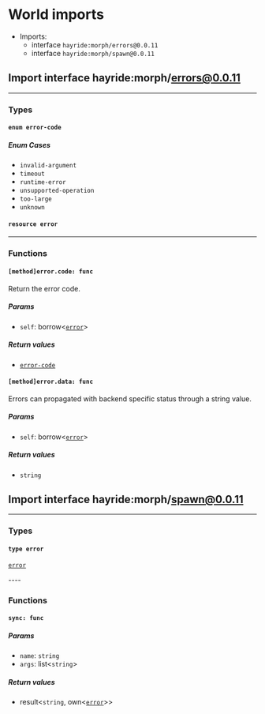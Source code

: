 # <a id="imports"></a>World imports


 - Imports:
    - interface `hayride:morph/errors@0.0.11`
    - interface `hayride:morph/spawn@0.0.11`

## <a id="hayride_morph_errors_0_0_11"></a>Import interface hayride:morph/errors@0.0.11


----

### Types

#### <a id="error_code"></a>`enum error-code`


##### Enum Cases

- <a id="error_code.invalid_argument"></a>`invalid-argument`
- <a id="error_code.timeout"></a>`timeout`
- <a id="error_code.runtime_error"></a>`runtime-error`
- <a id="error_code.unsupported_operation"></a>`unsupported-operation`
- <a id="error_code.too_large"></a>`too-large`
- <a id="error_code.unknown"></a>`unknown`
#### <a id="error"></a>`resource error`

----

### Functions

#### <a id="method_error_code"></a>`[method]error.code: func`

Return the error code.

##### Params

- <a id="method_error_code.self"></a>`self`: borrow<[`error`](#error)>

##### Return values

- <a id="method_error_code.0"></a> [`error-code`](#error_code)

#### <a id="method_error_data"></a>`[method]error.data: func`

Errors can propagated with backend specific status through a string value.

##### Params

- <a id="method_error_data.self"></a>`self`: borrow<[`error`](#error)>

##### Return values

- <a id="method_error_data.0"></a> `string`

## <a id="hayride_morph_spawn_0_0_11"></a>Import interface hayride:morph/spawn@0.0.11


----

### Types

#### <a id="error"></a>`type error`
[`error`](#error)
<p>
----

### Functions

#### <a id="sync"></a>`sync: func`


##### Params

- <a id="sync.name"></a>`name`: `string`
- <a id="sync.args"></a>`args`: list<`string`>

##### Return values

- <a id="sync.0"></a> result<`string`, own<[`error`](#error)>>


